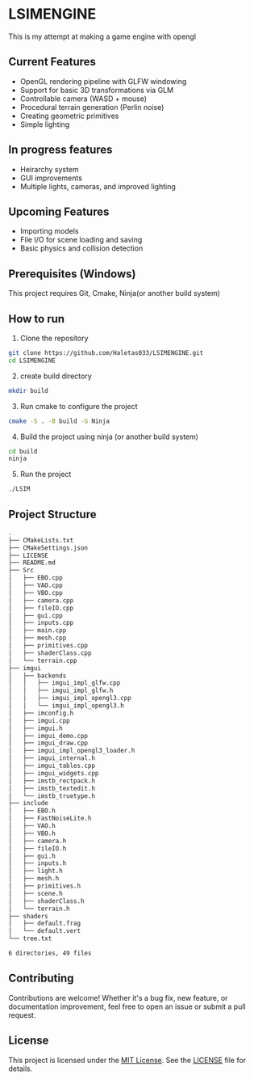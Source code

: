 # LSIMENGINE

This is my attempt at making a game engine with opengl

## Current Features
* OpenGL rendering pipeline with GLFW windowing
* Support for basic 3D transformations via GLM
* Controllable camera (WASD + mouse)
* Procedural terrain generation (Perlin noise)
* Creating geometric primitives
* Simple lighting

## In progress features
- Heirarchy system
- GUI improvements
- Multiple lights, cameras, and improved lighting

## Upcoming Features
- Importing models
- File I/O for scene loading and saving
- Basic physics and collision detection

## Prerequisites (Windows)
This project requires Git, Cmake, Ninja(or another build system)
## How to run
1. Clone the repository
```bash
git clone https://github.com/Haletas033/LSIMENGINE.git
cd LSIMENGINE
```
2. create build directory
```bash
mkdir build
```
3. Run cmake to configure the project
```bash
cmake -S . -B build -G Ninja
```
4. Build the project using ninja (or another build system)
```bash
cd build
ninja
```
5. Run the project
```bash
./LSIM
```
## Project Structure
<!-- TREE_START -->
```bash
.
├── CMakeLists.txt
├── CMakeSettings.json
├── LICENSE
├── README.md
├── Src
│   ├── EBO.cpp
│   ├── VAO.cpp
│   ├── VBO.cpp
│   ├── camera.cpp
│   ├── fileIO.cpp
│   ├── gui.cpp
│   ├── inputs.cpp
│   ├── main.cpp
│   ├── mesh.cpp
│   ├── primitives.cpp
│   ├── shaderClass.cpp
│   └── terrain.cpp
├── imgui
│   ├── backends
│   │   ├── imgui_impl_glfw.cpp
│   │   ├── imgui_impl_glfw.h
│   │   ├── imgui_impl_opengl3.cpp
│   │   └── imgui_impl_opengl3.h
│   ├── imconfig.h
│   ├── imgui.cpp
│   ├── imgui.h
│   ├── imgui_demo.cpp
│   ├── imgui_draw.cpp
│   ├── imgui_impl_opengl3_loader.h
│   ├── imgui_internal.h
│   ├── imgui_tables.cpp
│   ├── imgui_widgets.cpp
│   ├── imstb_rectpack.h
│   ├── imstb_textedit.h
│   └── imstb_truetype.h
├── include
│   ├── EBO.h
│   ├── FastNoiseLite.h
│   ├── VAO.h
│   ├── VBO.h
│   ├── camera.h
│   ├── fileIO.h
│   ├── gui.h
│   ├── inputs.h
│   ├── light.h
│   ├── mesh.h
│   ├── primitives.h
│   ├── scene.h
│   ├── shaderClass.h
│   └── terrain.h
├── shaders
│   ├── default.frag
│   └── default.vert
└── tree.txt

6 directories, 49 files
```
<!-- TREE_END -->
## Contributing
Contributions are welcome! Whether it's a bug fix, new feature, or documentation improvement, feel free to open an issue or submit a pull request.

## License

This project is licensed under the [MIT License](https://opensource.org/licenses/MIT).  See the [LICENSE](LICENSE) file for details.

